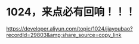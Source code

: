 # 1024，来点必有回响！！！


https://developer.aliyun.com/topic/1024/jiayoubao?recordId=29803&amp;share_source=copy_link<br />
<img src="static/image/smiley/yct/010.gif" smilieid="41" border="0" alt="" /> 
